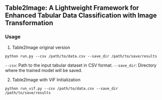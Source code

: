 ## Table2Image: A Lightweight Framework for Enhanced Tabular Data Classification with Image Transformation
### Usage

1. Table2Image original version
```
python run.py --csv /path/to/data.csv --save_dir /path/to/save/results
```

`--csv`: Path to the input tabular dataset in CSV format.
`--save_dir`: Directory where the trained model will be saved.

2. Table2Image with VIF Initialization
```
python run_vif.py --csv /path/to/data.csv --save_dir /path/to/save/results
```
